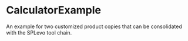 # CalculatorExample
An example for two customized product copies that can be consolidated with the SPLevo tool chain.
